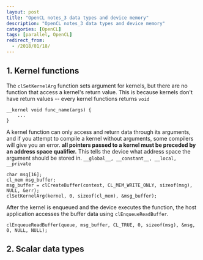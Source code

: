 ```yaml
---
layout: post
title: "OpenCL notes_3 data types and device memory"
description: "OpenCL notes_3 data types and device memory"
categories: [OpenCL]
tags: [parallel, OpenCL]
redirect_from:
  - /2018/01/18/
---
```


## 1. Kernel functions
The `clSetKernelArg` function sets argument for kernels, but there are no function that access a kernel's return value. This is because kernels don't have return values -- every kernel functions returns `void`
```
__kernel void func_name(args) {
    ...
}
```
A kernel function can only access and return data through its arguments, and if you attempt to compile a kernel without arguments, some compilers will give you an error. **all pointers passed to a kernel must be preceded by an address space qualifier.**
This tells the device what address space the argument should be stored in. `__global__, __constant__, __local, __private`
```
char msg[16];
cl_mem msg_buffer;
msg_buffer = clCreateBuffer(context, CL_MEM_WRITE_ONLY, sizeof(msg), NULL, &err);
clSetKernelArg(kernel, 0, sizeof(cl_mem), &msg_buffer);
```
After the kernel is enqueued and the device executes the function, the host application accesses the buffer data using `clEnqueueReadBuffer`.
```
clEnqueueReadBuffer(queue, msg_buffer, CL_TRUE, 0, sizeof(msg), &msg, 0, NULL, NULL);
```

## 2. Scalar data types

